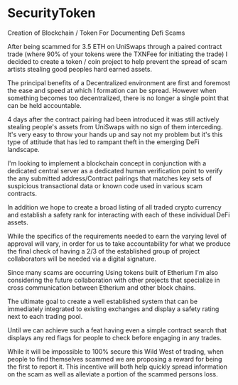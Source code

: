 # SecurityToken
Creation of Blockchain / Token For Documenting Defi Scams

After being scammed for 3.5 ETH on UniSwaps through a paired contract trade (where 90% of your tokens were the TXNFee for initiating the trade) I decided to create a token / coin project to help prevent the spread of scam artists stealing good peoples hard earned assets. 

The principal benefits of a Decentralized environment are first and foremost the ease  and speed at which I formation can be spread. However when something becomes too decentralized, there is no longer a single point that can be held accountable.

4 days after the contract pairing had been introduced it was still actively stealing people's assets from UniSwaps with no sign of them interceding. It's very easy to throw your hands up and say not my problem but it's this type of attitude that has led to rampant theft in the emerging DeFi landscape. 

I'm looking to implement a blockchain concept in conjunction with a dedicated central server as a dedicated human verification point to verify the any submitted address/Contract pairings that matches key sets of suspicious transactional data or known code used in various scam contracts. 

In addition we hope to create a broad listing of all traded crypto currency and establish a safety rank for interacting with each of these individual DeFi assets. 

While the specifics of the requirements needed to earn the varying level of approval will vary, in order for us to take accountability for what we produce the final check of having a 2/3 of the established group of project collaborators will be needed via a digital signature. 

Since many scams are occurring Using tokens built of Etherium I'm also considering the future collaboration with other projects that specialize in cross communication between Etherium and other block chains. 

The ultimate goal to create a well established system that can be immediately integrated to existing exchanges and display a safety rating next to each trading pool. 

Until we can achieve such a feat having even a simple contract search that displays any red flags for people to check before engaging in any trades. 

While it will be impossible to 100% secure this Wild West of trading, when people to find themselves scammed we are proposing a reward for being the first to report it. This incentive will both help quickly spread information on the scam as well as alleviate a portion of the scammed persons loss.
